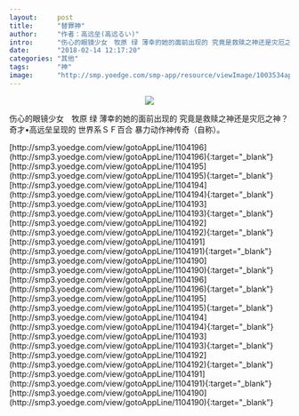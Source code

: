 ```yaml
---
layout:     post
title:      "替罪神"
author:     "作者：高远垒(高远るい)"
intro:      "伤心的眼镜少女　牧原 绿 薄幸的她的面前出现的 究竟是救赎之神还是灾厄之神？ 奇才•高远垒呈现的 世界系ＳＦ百合 暴力动作神传奇（自称）。"
date:       "2018-02-14 12:17:20"
categories: "其他"
tags:       "神"
image:      "http://smp.yoedge.com/smp-app/resource/viewImage/1003534appline.png"
---
```

<div style="text-align: center">
<p><img src="http://smp.yoedge.com/smp-app/resource/viewImage/1003534appline.png"/></p>
</div>
<p class="post-meta">
<span>伤心的眼镜少女　牧原 绿 薄幸的她的面前出现的 究竟是救赎之神还是灾厄之神？ 奇才•高远垒呈现的 世界系ＳＦ百合 暴力动作神传奇（自称）。</span>
</p>
[http://smp3.yoedge.com/view/gotoAppLine/1104196](http://smp3.yoedge.com/view/gotoAppLine/1104196){:target="_blank"}
[http://smp3.yoedge.com/view/gotoAppLine/1104195](http://smp3.yoedge.com/view/gotoAppLine/1104195){:target="_blank"}
[http://smp3.yoedge.com/view/gotoAppLine/1104194](http://smp3.yoedge.com/view/gotoAppLine/1104194){:target="_blank"}
[http://smp3.yoedge.com/view/gotoAppLine/1104193](http://smp3.yoedge.com/view/gotoAppLine/1104193){:target="_blank"}
[http://smp3.yoedge.com/view/gotoAppLine/1104192](http://smp3.yoedge.com/view/gotoAppLine/1104192){:target="_blank"}
[http://smp3.yoedge.com/view/gotoAppLine/1104191](http://smp3.yoedge.com/view/gotoAppLine/1104191){:target="_blank"}
[http://smp3.yoedge.com/view/gotoAppLine/1104190](http://smp3.yoedge.com/view/gotoAppLine/1104190){:target="_blank"}
[http://smp3.yoedge.com/view/gotoAppLine/1104196](http://smp3.yoedge.com/view/gotoAppLine/1104196){:target="_blank"}
[http://smp3.yoedge.com/view/gotoAppLine/1104195](http://smp3.yoedge.com/view/gotoAppLine/1104195){:target="_blank"}
[http://smp3.yoedge.com/view/gotoAppLine/1104194](http://smp3.yoedge.com/view/gotoAppLine/1104194){:target="_blank"}
[http://smp3.yoedge.com/view/gotoAppLine/1104193](http://smp3.yoedge.com/view/gotoAppLine/1104193){:target="_blank"}
[http://smp3.yoedge.com/view/gotoAppLine/1104192](http://smp3.yoedge.com/view/gotoAppLine/1104192){:target="_blank"}
[http://smp3.yoedge.com/view/gotoAppLine/1104191](http://smp3.yoedge.com/view/gotoAppLine/1104191){:target="_blank"}
[http://smp3.yoedge.com/view/gotoAppLine/1104190](http://smp3.yoedge.com/view/gotoAppLine/1104190){:target="_blank"}


